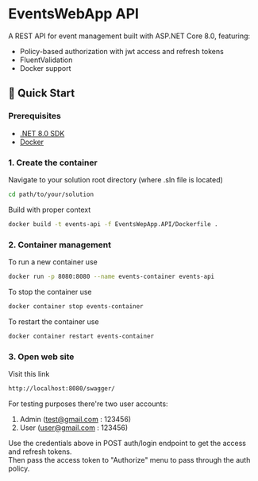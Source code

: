 # EventsWebApp API

A REST API for event management built with ASP.NET Core 8.0, featuring:
- Policy-based authorization with jwt access and refresh tokens
- FluentValidation
- Docker support

## 🚀 Quick Start

### Prerequisites
- [.NET 8.0 SDK](https://dotnet.microsoft.com/download)
- [Docker](https://www.docker.com/get-started)

### 1. Create the container
Navigate to your solution root directory (where .sln file is located)
```bash
cd path/to/your/solution
```
Build with proper context
```bash
docker build -t events-api -f EventsWepApp.API/Dockerfile .
```
### 2. Container management
To run a new container use
```bash 
docker run -p 8080:8080 --name events-container events-api
```
To stop the container use
```bash
docker container stop events-container
```
To restart the container use
```bash
docker container restart events-container
```


### 3. Open web site
Visit this link
```bash
http://localhost:8080/swagger/
```
For testing purposes there're two user accounts:
1. Admin (test@gmail.com : 123456)
2. User (user@gmail.com : 123456)

Use the credentials above in POST auth/login endpoint to get the access and refresh tokens.<br>
Then pass the access token to "Authorize" menu to pass through the auth policy.<br>
